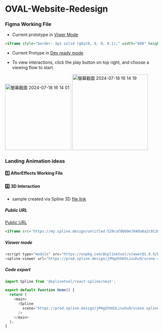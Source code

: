 # OVAL-Website-Redesign


### Figma Working File


- Current prototype in [Viwer Mode](https://www.figma.com/proto/ZzGzh4exIQbatiATwgayE5/OVAL-new-website?node-id=0-1&t=wU1dHKS6KcuQMues-1) 
```html
<iframe style="border: 1px solid rgba(0, 0, 0, 0.1);" width="800" height="450" src="https://www.figma.com/embed?embed_host=share&url=https%3A%2F%2Fwww.figma.com%2Fdesign%2FZzGzh4exIQbatiATwgayE5%2FOVAL-new-website%3Fnode-id%3D0-1%26t%3DwU1dHKS6KcuQMues-1" allowfullscreen></iframe>
```
- Current Protype in [Dev ready mode](https://www.figma.com/design/ZzGzh4exIQbatiATwgayE5/OVAL-new-website?m=dev&node-id=0-1&t=wU1dHKS6KcuQMues-1)


- To view interactions, click the play button on top right, and choose a viewing flow to start.

<img width="218" alt="螢幕截圖 2024-07-18 16 14 01" src="https://github.com/user-attachments/assets/922ee2b2-d613-438b-853d-370505467c37">
<img width="249" alt="螢幕截圖 2024-07-18 16 14 19" src="https://github.com/user-attachments/assets/bdcd6ea7-47df-4f85-8859-93cd992cc4a4">

### Landing Animation ideas
#### 1️⃣ AfterEffects Working File

#### 2️⃣ 3D Interaction
- sample created via Spline 3D 
[file link](https://app.spline.design/file/fdf466b8-b917-483c-8523-2ba6a919cdc1)

##### Public URL
[Public URL](https://my.spline.design/untitled-529caf0b60e7840a8a2c91383be8ce23/) 
```html
<iframe src='https://my.spline.design/untitled-529caf0b60e7840a8a2c91383be8ce23/' frameborder='0' width='100%' height='100%'></iframe>
```

##### Viewer mode
```js
<script type="module" src="https://unpkg.com/@splinetool/viewer@1.8.9/build/spline-viewer.js"></script>
<spline-viewer url="https://prod.spline.design/jPHgShhH3Linuhu9/scene.splinecode"></spline-viewer>
```

##### Code export
```js
import Spline from '@splinetool/react-spline/next';

export default function Home() {
  return (
    <main>
      <Spline
        scene="https://prod.spline.design/jPHgShhH3Linuhu9/scene.splinecode" 
      />
    </main>
  );
}
```

